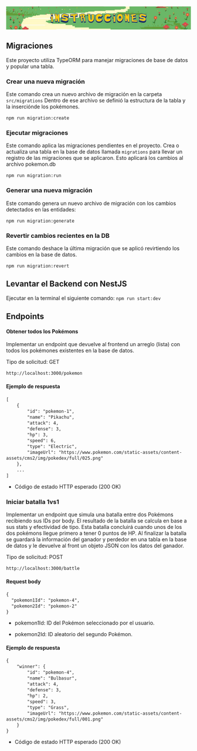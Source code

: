 ![](assets/Instrucciones.jpg)

## Migraciones

Este proyecto utiliza TypeORM para manejar migraciones de base de datos y popular una tabla.

### Crear una nueva migración

Este comando crea un nuevo archivo de migración en la carpeta ```src/migrations```
Dentro de ese archivo se definió la estructura de la tabla y la inserciónde los pokémones.

```
npm run migration:create
```

### Ejecutar migraciones

Este comando aplica las migraciones pendientes en el proyecto.
Crea o actualiza una tabla en la base de datos llamada ```migrations``` para llevar un registro de las migraciones que se aplicaron.
Esto aplicará los cambios al archivo pokemon.db

```
npm run migration:run
```

### Generar una nueva migración

Este comando genera un nuevo archivo de migración con los cambios detectados en las entidades:

```
npm run migration:generate
```

### Revertir cambios recientes en la DB

Este comando deshace la última migración que se aplicó revirtiendo los cambios en la base de datos.

```
npm run migration:revert
```

## Levantar el Backend con NestJS
Ejecutar en la terminal el siguiente comando: ```npm run start:dev```

## Endpoints

#### Obtener todos los Pokémons

Implementar un endpoint que devuelve al frontend un arreglo (lista) con todos los pokémones existentes en la base de datos.

Tipo de solicitud: GET 
```
http://localhost:3000/pokemon
```
#### Ejemplo de respuesta
```
[
    {
        "id": "pokemon-1",
        "name": "Pikachu",
        "attack": 4,
        "defense": 3,
        "hp": 3,
        "speed": 6,
        "type": "Electric",
        "imageUrl": "https://www.pokemon.com/static-assets/content-assets/cms2/img/pokedex/full/025.png"
    },
    ...
]
```

- Código de estado HTTP esperado (200 OK)

### Iniciar batalla 1vs1
Implementar un endpoint que simula una batalla entre dos Pokémons recibiendo sus IDs por body. El resultado de la batalla se calcula en base a sus stats y efectividad de tipo. Esta batalla concluirá cuando unos de los dos pokémons llegue primero a tener 0 puntos de HP. Al finalizar la batalla se guardará la información del ganador y perdedor en una tabla en la base de datos y le devuelve al front un objeto JSON con los datos del ganador.

Tipo de solicitud: POST
```
http://localhost:3000/battle
```

#### Request body

```
{
  "pokemon1Id": "pokemon-4",
  "pokemon2Id": "pokemon-2"
}
```
+ pokemon1Id: ID del Pokémon seleccionado por el usuario.

+ pokemon2Id: ID aleatorio del segundo Pokémon.

#### Ejemplo de respuesta
```
{
    "winner": {
        "id": "pokemon-4",
        "name": "Bulbasur",
        "attack": 4,
        "defense": 3,
        "hp": 2,
        "speed": 3,
        "type": "Grass",
        "imageUrl": "https://www.pokemon.com/static-assets/content-assets/cms2/img/pokedex/full/001.png"
    }
}
```

- Código de estado HTTP esperado (200 OK)